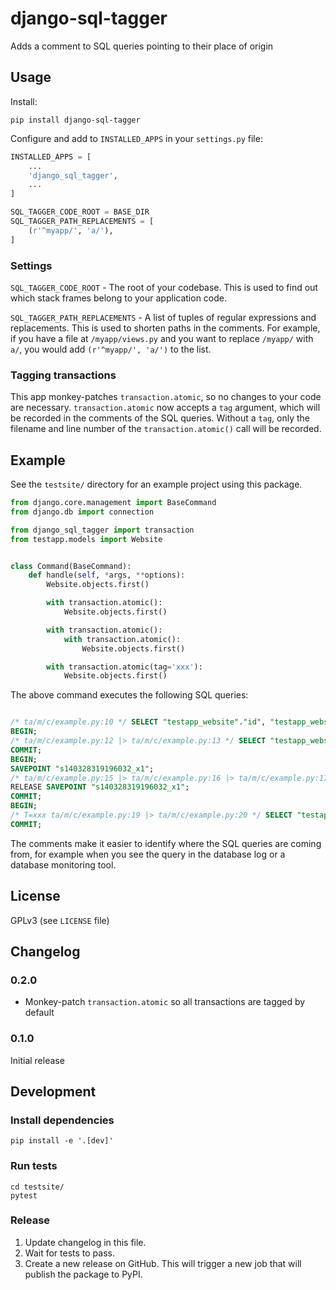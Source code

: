 # django-sql-tagger
Adds a comment to SQL queries pointing to their place of origin

## Usage

Install:

`pip install django-sql-tagger`

Configure and add to `INSTALLED_APPS` in your `settings.py` file:

```python
INSTALLED_APPS = [
    ...
    'django_sql_tagger',
    ...
]

SQL_TAGGER_CODE_ROOT = BASE_DIR
SQL_TAGGER_PATH_REPLACEMENTS = [
    (r'^myapp/', 'a/'),
]
```

### Settings

`SQL_TAGGER_CODE_ROOT` - The root of your codebase. This is used to find out which stack frames belong to your
                         application code.

`SQL_TAGGER_PATH_REPLACEMENTS` - A list of tuples of regular expressions and replacements. This is used to shorten
                                paths in the comments. For example, if you have a file at
                                `/myapp/views.py` and you want to replace `/myapp/` with `a/`, you would add
                                `(r'^myapp/', 'a/')` to the list.

### Tagging transactions

This app monkey-patches `transaction.atomic`, so no changes to your code are necessary. `transaction.atomic`
now accepts a `tag` argument, which will be recorded in the comments of the SQL queries. Without a `tag`, only
the filename and line number of the `transaction.atomic()` call will be recorded.

## Example

See the `testsite/` directory for an example project using this package.

```python
from django.core.management import BaseCommand
from django.db import connection

from django_sql_tagger import transaction
from testapp.models import Website


class Command(BaseCommand):
    def handle(self, *args, **options):
        Website.objects.first()

        with transaction.atomic():
            Website.objects.first()

        with transaction.atomic():
            with transaction.atomic():
                Website.objects.first()

        with transaction.atomic(tag='xxx'):
            Website.objects.first()
```

The above command executes the following SQL queries:

```sql

/* ta/m/c/example.py:10 */ SELECT "testapp_website"."id", "testapp_website"."name", "testapp_website"."url" FROM "testapp_website"; args=(); alias=default
BEGIN;
/* ta/m/c/example.py:12 |> ta/m/c/example.py:13 */ SELECT "testapp_website"."id", "testapp_website"."name", "testapp_website"."url" FROM "testapp_website";
COMMIT;
BEGIN;
SAVEPOINT "s140328319196032_x1";
/* ta/m/c/example.py:15 |> ta/m/c/example.py:16 |> ta/m/c/example.py:17 */ SELECT "testapp_website"."id", "testapp_website"."name", "testapp_website"."url" FROM "testapp_website";
RELEASE SAVEPOINT "s140328319196032_x1";
COMMIT;
BEGIN;
/* T=xxx ta/m/c/example.py:19 |> ta/m/c/example.py:20 */ SELECT "testapp_website"."id", "testapp_website"."name", "testapp_website"."url" FROM "testapp_website";
COMMIT;
```

The comments make it easier to identify where the SQL queries are coming from, for example when you see the query
in the database log or a database monitoring tool.

## License

GPLv3 (see `LICENSE` file)

## Changelog

### 0.2.0

- Monkey-patch `transaction.atomic` so all transactions are tagged by default

### 0.1.0

Initial release


## Development

### Install dependencies

```
pip install -e '.[dev]'
```

### Run tests

```
cd testsite/
pytest
```

### Release

1. Update changelog in this file.
2. Wait for tests to pass.
3. Create a new release on GitHub. This will trigger a new job that will publish the package to PyPI.
